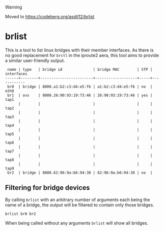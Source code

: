 > [!WARNING]
> Moved to https://codeberg.org/asdil12/brlist

brlist
======

This is a tool to list linux bridges with their member interfaces.
As there is no good replacement for `brctl` in the iproute2 aera,
this tool aims to provide a similar user-friendly output.

```
 name | type   | bridge id              | bridge MAC        | STP | interfaces
------+--------+------------------------+-------------------+-----+------------
 br0  | bridge | 8000.a1:b2:c3:d4:e5:f6 | a1:b2:c3:d4:e5:f6 | no  | eth0
 br1  | ovs    | 8000.26:90:93:19:73:46 | 26:90:93:19:73:46 | yes | tap1
      |        |                        |                   |     | tap2
      |        |                        |                   |     | tap3
      |        |                        |                   |     | tap4
      |        |                        |                   |     | tap5
      |        |                        |                   |     | tap6
      |        |                        |                   |     | tap7
      |        |                        |                   |     | tap8
      |        |                        |                   |     | tap9
 br2  | bridge | 8000.62:96:9a:b6:94:30 | 62:96:9a:b6:94:30 | no  |
```


Filtering for bridge devices
----------------------------

By calling `brlist` with an arbitrary number of arguments each being
the name of a bridge, the output will be filtered to contain only
those bridges.

```
brlist br0 br2
```

When being called without any arguments `brlist` will show all bridges.
